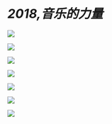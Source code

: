 # ***2018,音乐的力量***

![](http://lukeliu.oss-cn-beijing.aliyuncs.com/19-1-2/10074898.jpg?Expires=1546442621&OSSAccessKeyId=TMP.AQEFQ93UJABhbmtF1mMs1tIuH3LlTijksyrBTdmJ4MPPhLbuoCTb9VmmBBd0MC4CFQDFpfbY32UaQ_nEVkel28TXREq33wIVAPjzaZwIgnVCo5GdfpLbTKP14TYx&Signature=Et%2BSCedqRuvA1j%2BdB9rMUOvNDTk%3D)

![](https://lukeliu.oss-cn-beijing.aliyuncs.com/19-1-2/33893677.jpg?Expires=1546442646&OSSAccessKeyId=TMP.AQEFQ93UJABhbmtF1mMs1tIuH3LlTijksyrBTdmJ4MPPhLbuoCTb9VmmBBd0MC4CFQDFpfbY32UaQ_nEVkel28TXREq33wIVAPjzaZwIgnVCo5GdfpLbTKP14TYx&Signature=1%2F9hDSP6BiTc75xIebtQmO6ygjg%3D)

![](https://lukeliu.oss-cn-beijing.aliyuncs.com/19-1-2/88394780.jpg?Expires=1546443076&OSSAccessKeyId=TMP.AQEFQ93UJABhbmtF1mMs1tIuH3LlTijksyrBTdmJ4MPPhLbuoCTb9VmmBBd0MC4CFQDFpfbY32UaQ_nEVkel28TXREq33wIVAPjzaZwIgnVCo5GdfpLbTKP14TYx&Signature=QJxp9oW2LYJoEMFtYW76ItgLAdA%3D)


![](https://lukeliu.oss-cn-beijing.aliyuncs.com/19-1-2/8752999.jpg?Expires=1546442715&OSSAccessKeyId=TMP.AQEFQ93UJABhbmtF1mMs1tIuH3LlTijksyrBTdmJ4MPPhLbuoCTb9VmmBBd0MC4CFQDFpfbY32UaQ_nEVkel28TXREq33wIVAPjzaZwIgnVCo5GdfpLbTKP14TYx&Signature=oHrz0L3TtR9LeSSPp43qB4Ibwa0%3D)

![](https://lukeliu.oss-cn-beijing.aliyuncs.com/19-1-2/88394780.jpg?Expires=1546442735&OSSAccessKeyId=TMP.AQEFQ93UJABhbmtF1mMs1tIuH3LlTijksyrBTdmJ4MPPhLbuoCTb9VmmBBd0MC4CFQDFpfbY32UaQ_nEVkel28TXREq33wIVAPjzaZwIgnVCo5GdfpLbTKP14TYx&Signature=1NajVe9Gv6pulGDpns05550hW7I%3D)

![](https://lukeliu.oss-cn-beijing.aliyuncs.com/19-1-2/47886061.jpg?Expires=1546442801&OSSAccessKeyId=TMP.AQEFQ93UJABhbmtF1mMs1tIuH3LlTijksyrBTdmJ4MPPhLbuoCTb9VmmBBd0MC4CFQDFpfbY32UaQ_nEVkel28TXREq33wIVAPjzaZwIgnVCo5GdfpLbTKP14TYx&Signature=lIDcNTb%2BaSx0MWzslMoe7DL3Y0g%3D)

![](https://lukeliu.oss-cn-beijing.aliyuncs.com/19-1-2/99681988.jpg?Expires=1546442765&OSSAccessKeyId=TMP.AQEFQ93UJABhbmtF1mMs1tIuH3LlTijksyrBTdmJ4MPPhLbuoCTb9VmmBBd0MC4CFQDFpfbY32UaQ_nEVkel28TXREq33wIVAPjzaZwIgnVCo5GdfpLbTKP14TYx&Signature=0mKy17xCNt3m%2FmuShDz9zP%2F58IM%3D)



